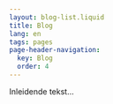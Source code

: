 ```yaml
---
layout: blog-list.liquid
title: Blog
lang: en
tags: pages
page-header-navigation:
  key: Blog
  order: 4
---
```


Inleidende tekst...
